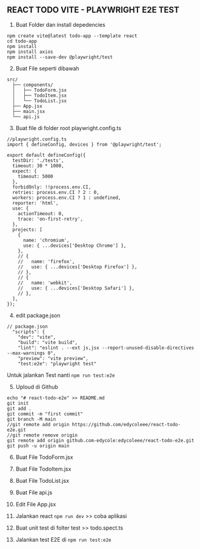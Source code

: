 ## REACT TODO VITE - PLAYWRIGHT E2E TEST

1. Buat Folder dan install depedencies

```
npm create vite@latest todo-app --template react
cd todo-app
npm install
npm install axios
npm install --save-dev @playwright/test

```

2. Buat File seperti dibawah

```
src/
  ├── components/
  │   ├── TodoForm.jsx
  │   ├── TodoItem.jsx
  │   └── TodoList.jsx
  ├── App.jsx
  ├── main.jsx
  └── api.js
```

3. Buat file di folder root playwright.config.ts

```
//playwright.config.ts
import { defineConfig, devices } from '@playwright/test';

export default defineConfig({
  testDir: './tests',
  timeout: 30 * 1000,
  expect: {
    timeout: 5000
  },
  forbidOnly: !!process.env.CI,
  retries: process.env.CI ? 2 : 0,
  workers: process.env.CI ? 1 : undefined,
  reporter: 'html',
  use: {
    actionTimeout: 0,
    trace: 'on-first-retry',
  },
  projects: [
    {
      name: 'chromium',
      use: { ...devices['Desktop Chrome'] },
    },
    // {
    //   name: 'firefox',
    //   use: { ...devices['Desktop Firefox'] },
    // },
    // {
    //   name: 'webkit',
    //   use: { ...devices['Desktop Safari'] },
    // },
  ],
});
```

4. edit package.json

```
// package.json
  "scripts": {
    "dev": "vite",
    "build": "vite build",
    "lint": "eslint . --ext js,jsx --report-unused-disable-directives --max-warnings 0",
    "preview": "vite preview",
    "test:e2e": "playwright test"
```

Untuk jalankan Test nanti
`npm run test:e2e`

5. Uploud di Github

```
echo "# react-todo-e2e" >> README.md
git init
git add .
git commit -m "first commit"
git branch -M main
//git remote add origin https://github.com/edycoleee/react-todo-e2e.git
//git remote remove origin
git remote add origin github.com-edycole:edycoleee/react-todo-e2e.git
git push -u origin main
```

6. Buat File TodoForm.jsx

7. Buat File TodoItem.jsx

8. Buat File TodoList.jsx

9. Buat File api.js

10. Edit File App.jsx

11. Jalankan react `npm run dev` >> coba aplikasi

12. Buat unit test di folter test >> todo.spect.ts

13. Jalankan test E2E di `npm run test:e2e`
